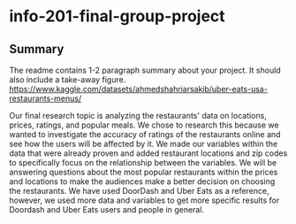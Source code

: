 # info-201-final-group-project

## Summary 
The readme contains 1-2 paragraph summary about your project. It should also include a take-away figure.
https://www.kaggle.com/datasets/ahmedshahriarsakib/uber-eats-usa-restaurants-menus/

Our final research topic is analyzing the restaurants' data on locations, prices, ratings, and popular meals. We chose to research this because we wanted to investigate the accuracy of ratings of the restaurants online and see how the users will be affected by it. We made our variables within the data that were already proven and added restaurant locations and zip codes to specifically focus on the relationship between the variables. We will be answering questions about the most popular restaurants within the prices and locations to make the audiences make a better decision on choosing the restaurants. We have used DoorDash and Uber Eats as a reference, however, we used more data and variables to get more specific results for Doordash and Uber Eats users and people in general. 

